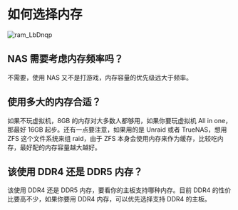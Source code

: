 # 如何选择内存

![ram_LbDnqp](https://img.slarker.me/blog/ram_LbDnqp.jpg)

## NAS 需要考虑内存频率吗？

不需要，使用 NAS 又不是打游戏，内存容量的优先级远大于频率。

## 使用多大的内存合适？

如果不玩虚拟机，8GB 的内存对大多数人都够用，如果你要玩虚拟机 All in one，那最好 16GB 起步。还有一点要注意，如果用的是 Unraid 或者 TrueNAS，想用 ZFS 这个文件系统来组 raid，由于 ZFS 本身会使用内存来作为缓存，比较吃内存，最好配的内存容量越大越好。

## 该使用 DDR4 还是 DDR5 内存？

该使用 DDR4 还是 DDR5 内存，要看你的主板支持哪种内存。目前 DDR4 的性价比要高不少，如果你要用 DDR4 内存，可以优先选择支持 DDR4 的主板。